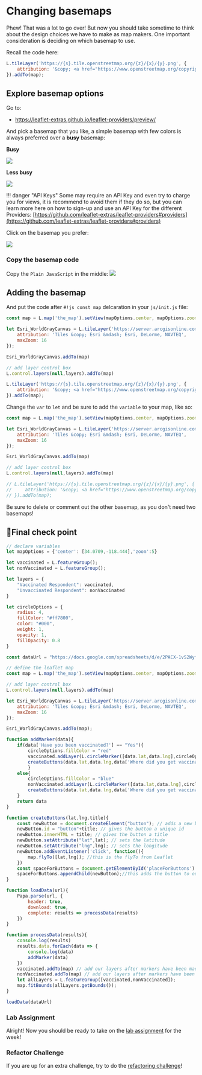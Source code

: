 # Changing basemaps

Phew! That was a lot to go over! But now you should take sometime to think about the design choices we have to make as map makers. One important consideration is deciding on which basemap to use.

Recall the code here:

```js
L.tileLayer('https://{s}.tile.openstreetmap.org/{z}/{x}/{y}.png', {
    attribution: '&copy; <a href="https://www.openstreetmap.org/copyright">OpenStreetMap</a> contributors'
}).addTo(map);
```

## Explore basemap options

Go to:

- https://leaflet-extras.github.io/leaflet-providers/preview/

And pick a basemap that you like, a simple basemap with few colors is always preferred over a **busy** basemap:

**Busy**

![](./media/busy.png)

**Less busy**

![](./media/lessBusy.png)

!!! danger "API Keys"
    Some may require an API Key and even try to charge you for views, it is recommend to avoid them if they do so, but you can learn more here on how to sign-up and use an API Key for the different Providers: [https://github.com/leaflet-extras/leaflet-providers#providers](https://github.com/leaflet-extras/leaflet-providers#providers)

Click on the basemap you prefer:

![](./media/pick.png)


### Copy the basemap code

Copy the `Plain JavaScript` in the middle:
![](./media/copy.png)


## Adding the basemap

And put the code after `#!js const map` delcaration in your `js/init.js` file:

```js title="js/init.js" hl_lines="3-8"
const map = L.map('the_map').setView(mapOptions.center, mapOptions.zoom);

let Esri_WorldGrayCanvas = L.tileLayer('https://server.arcgisonline.com/ArcGIS/rest/services/Canvas/World_Light_Gray_Base/MapServer/tile/{z}/{y}/{x}', {
	attribution: 'Tiles &copy; Esri &mdash; Esri, DeLorme, NAVTEQ',
	maxZoom: 16
});

Esri_WorldGrayCanvas.addTo(map)

// add layer control box
L.control.layers(null,layers).addTo(map)

L.tileLayer('https://{s}.tile.openstreetmap.org/{z}/{x}/{y}.png', {
    attribution: '&copy; <a href="https://www.openstreetmap.org/copyright">OpenStreetMap</a> contributors'
}).addTo(map);

```

Change the `var` to `let` and be sure to add the `variable` to your map, like so:

``` js title="js/init.js" hl_lines="3 13-15"
const map = L.map('the_map').setView(mapOptions.center, mapOptions.zoom);

let Esri_WorldGrayCanvas = L.tileLayer('https://server.arcgisonline.com/ArcGIS/rest/services/Canvas/World_Light_Gray_Base/MapServer/tile/{z}/{y}/{x}', {
	attribution: 'Tiles &copy; Esri &mdash; Esri, DeLorme, NAVTEQ',
	maxZoom: 16
});

Esri_WorldGrayCanvas.addTo(map)

// add layer control box
L.control.layers(null,layers).addTo(map)

// L.tileLayer('https://{s}.tile.openstreetmap.org/{z}/{x}/{y}.png', {
//     attribution: '&copy; <a href="https://www.openstreetmap.org/copyright">OpenStreetMap</a> contributors'
// }).addTo(map);

```

Be sure to delete or comment out the other basemap, as you don't need two basemaps!

## 🏁Final check point

```js title="js/init.js" linenums="1" hl_lines="24-29 34-36"
// declare variables
let mapOptions = {'center': [34.0709,-118.444],'zoom':5}

let vaccinated = L.featureGroup();
let nonVaccinated = L.featureGroup();

let layers = {
	"Vaccinated Respondent": vaccinated,
	"Unvaccinated Respondent": nonVaccinated
}

let circleOptions = {
    radius: 4,
    fillColor: "#ff7800",
    color: "#000",
    weight: 1,
    opacity: 1,
    fillOpacity: 0.8
}

const dataUrl = "https://docs.google.com/spreadsheets/d/e/2PACX-1vS2WyfKTyZJ-_ja3GGrxoAXwranavyDGXYsxeFUO4nvHpCJrkKhChymXQqUEyhdGLnz9VN6BJv5tOjp/pub?gid=1560504149&single=true&output=csv"

// define the leaflet map
const map = L.map('the_map').setView(mapOptions.center, mapOptions.zoom);

// add layer control box
L.control.layers(null,layers).addTo(map)

let Esri_WorldGrayCanvas = L.tileLayer('https://server.arcgisonline.com/ArcGIS/rest/services/Canvas/World_Light_Gray_Base/MapServer/tile/{z}/{y}/{x}', {
	attribution: 'Tiles &copy; Esri &mdash; Esri, DeLorme, NAVTEQ',
	maxZoom: 16
});

Esri_WorldGrayCanvas.addTo(map);

function addMarker(data){
    if(data['Have you been vaccinated?'] == "Yes"){
        circleOptions.fillColor = "red"
        vaccinated.addLayer(L.circleMarker([data.lat,data.lng],circleOptions).bindPopup(`<h2>Vaccinated</h2>`))
        createButtons(data.lat,data.lng,data['Where did you get vaccinated?'])
        }
    else{
        circleOptions.fillColor = "blue"
        nonVaccinated.addLayer(L.circleMarker([data.lat,data.lng],circleOptions).bindPopup(`<h2>Non-Vaccinated</h2>`))
        createButtons(data.lat,data.lng,data['Where did you get vaccinated?'])
    }
    return data
}

function createButtons(lat,lng,title){
    const newButton = document.createElement("button"); // adds a new button
    newButton.id = "button"+title; // gives the button a unique id
    newButton.innerHTML = title; // gives the button a title
    newButton.setAttribute("lat",lat); // sets the latitude 
    newButton.setAttribute("lng",lng); // sets the longitude 
    newButton.addEventListener('click', function(){
        map.flyTo([lat,lng]); //this is the flyTo from Leaflet
    })
    const spaceForButtons = document.getElementById('placeForButtons')
    spaceForButtons.appendChild(newButton);//this adds the button to our page.
}

function loadData(url){
    Papa.parse(url, {
        header: true,
        download: true,
        complete: results => processData(results)
    })
}

function processData(results){
    console.log(results)
    results.data.forEach(data => {
        console.log(data)
        addMarker(data)
    })
    vaccinated.addTo(map) // add our layers after markers have been made
    nonVaccinated.addTo(map) // add our layers after markers have been made  
    let allLayers = L.featureGroup([vaccinated,nonVaccinated]);
    map.fitBounds(allLayers.getBounds());
}

loadData(dataUrl)


```

### Lab Assignment

Alright! Now you should be ready to take on the [lab assignment](../../assignments/week7/lab_assignment.md) for the week!

### Refactor Challenge

If you are up for an extra challenge, try to do the [refactoring challenge](refactor.md)!